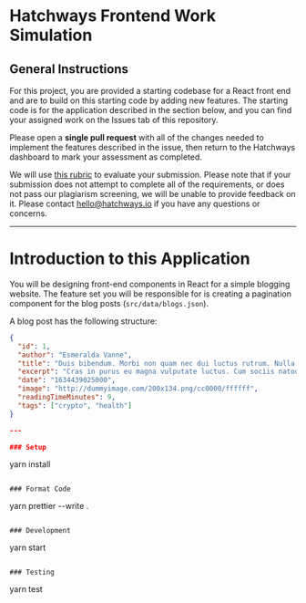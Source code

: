 # Hatchways Frontend Work Simulation

## General Instructions

For this project, you are provided a starting codebase for a React front end and are to build on this starting code by adding new features. The starting code is for the application described in the section below, and you can find your assigned work on the Issues tab of this repository.

Please open a **single pull request** with all of the changes needed to implement the features described in the issue, then return to the Hatchways dashboard to mark your assessment as completed.

We will use [this rubric](https://drive.google.com/file/d/1Lfn6JnanBhuSjMDQaIdIBk1_QK7i9mNU/view) to evaluate your submission. Please note that if your submission does not attempt to complete all of the requirements, or does not pass our plagiarism screening, we will be unable to provide feedback on it. Please contact hello@hatchways.io if you have any questions or concerns.

---

# Introduction to this Application

You will be designing front-end components in React for a simple blogging website. The feature set you will be responsible for is creating a pagination component for the blog posts (`src/data/blogs.json`).

A blog post has the following structure:

```json
{
  "id": 1,
  "author": "Esmeralda Vanne",
  "title": "Duis bibendum. Morbi non quam nec dui luctus rutrum. Nulla tellus.",
  "excerpt": "Cras in purus eu magna vulputate luctus. Cum sociis natoque penatibus et magnis dis parturient montes, nascetur ridiculus mus.",
  "date": "1634439025000",
  "image": "http://dummyimage.com/200x134.png/cc0000/ffffff",
  "readingTimeMinutes": 9,
  "tags": ["crypto", "health"]
}

---

### Setup

```
yarn install
```

### Format Code

```
yarn prettier --write .
```

### Development

```
yarn start
```

### Testing

```
yarn test
```
